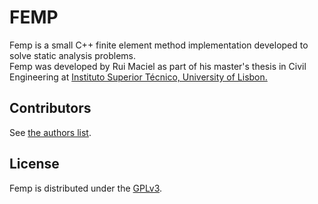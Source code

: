 # FEMP

Femp is a small C++ finite element method implementation developed to solve static analysis problems.  
Femp was developed by Rui Maciel as part of his master's thesis in Civil Engineering at [Instituto Superior Técnico, University of Lisbon.](https://tecnico.ulisboa.pt/pt/)

## Contributors 

See [the authors list](AUTHORS).

## License ##
Femp is distributed under the [GPLv3](LICENSE).
